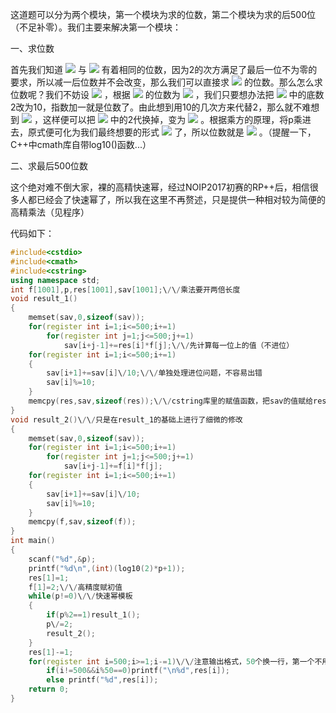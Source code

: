 这道题可以分为两个模块，第一个模块为求的位数，第二个模块为求的后500位（不足补零）。我们主要来解决第一个模块：

一、求位数

首先我们知道 ![](https:\/\/cdn.luogu.com.cn\/upload\/pic\/9649.png) 与 ![](https:\/\/cdn.luogu.com.cn\/upload\/pic\/9650.png) 有着相同的位数，因为2的次方满足了最后一位不为零的要求，所以减一后位数并不会改变，那么我们可以直接求 ![](https:\/\/cdn.luogu.com.cn\/upload\/pic\/9650.png) 的位数。那么怎么求位数呢？我们不妨设 ![](https:\/\/cdn.luogu.com.cn\/upload\/pic\/9651.png) ，根据 ![](https:\/\/cdn.luogu.com.cn\/upload\/pic\/9652.png) 的位数为 ![](https:\/\/cdn.luogu.com.cn\/upload\/pic\/9653.png) ，我们只要想办法把 ![](https:\/\/cdn.luogu.com.cn\/upload\/pic\/9651.png) 中的底数2改为10，指数加一就是位数了。由此想到用10的几次方来代替2，那么就不难想到 ![](https:\/\/cdn.luogu.com.cn\/upload\/pic\/9654.png) ，这样便可以把 ![](https:\/\/cdn.luogu.com.cn\/upload\/pic\/9651.png) 中的2代换掉，变为 ![](https:\/\/cdn.luogu.com.cn\/upload\/pic\/9655.png) 。根据乘方的原理，将p乘进去，原式便可化为我们最终想要的形式 ![](https:\/\/cdn.luogu.com.cn\/upload\/pic\/9656.png) 了，所以位数就是 ![](https:\/\/cdn.luogu.com.cn\/upload\/pic\/9657.png) 。（提醒一下，C++中cmath库自带log10()函数...）

二、求最后500位数

这个绝对难不倒大家，裸的高精快速幂，经过NOIP2017初赛的RP++后，相信很多人都已经会了快速幂了，所以我在这里不再赘述，只是提供一种相对较为简便的高精乘法（见程序）

代码如下：

```cpp
#include<cstdio>
#include<cmath>
#include<cstring>
using namespace std;
int f[1001],p,res[1001],sav[1001];\/\/乘法要开两倍长度
void result_1()
{
    memset(sav,0,sizeof(sav));
    for(register int i=1;i<=500;i+=1)
        for(register int j=1;j<=500;j+=1)
            sav[i+j-1]+=res[i]*f[j];\/\/先计算每一位上的值（不进位）
    for(register int i=1;i<=500;i+=1)
    {
        sav[i+1]+=sav[i]\/10;\/\/单独处理进位问题，不容易出错
        sav[i]%=10;
    }
    memcpy(res,sav,sizeof(res));\/\/cstring库里的赋值函数，把sav的值赋给res
}
void result_2()\/\/只是在result_1的基础上进行了细微的修改
{
    memset(sav,0,sizeof(sav));
    for(register int i=1;i<=500;i+=1)
        for(register int j=1;j<=500;j+=1)
            sav[i+j-1]+=f[i]*f[j];
    for(register int i=1;i<=500;i+=1)
    {
        sav[i+1]+=sav[i]\/10;
        sav[i]%=10;
    }
    memcpy(f,sav,sizeof(f));
}
int main()
{
    scanf("%d",&p);
    printf("%d\n",(int)(log10(2)*p+1));
    res[1]=1;
    f[1]=2;\/\/高精度赋初值
    while(p!=0)\/\/快速幂模板
    {
        if(p%2==1)result_1();
        p\/=2;
        result_2();
    }
    res[1]-=1;
    for(register int i=500;i>=1;i-=1)\/\/注意输出格式，50个换一行，第一个不用
        if(i!=500&&i%50==0)printf("\n%d",res[i]);
        else printf("%d",res[i]);
    return 0;
}
```